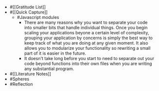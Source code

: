 - #[[Gratitude List]]
- #[[Quick Capture]]
    - #Javascript modules
        - There are many reasons why you want to separate your code into smaller bits that handle individual things. Once you begin scaling your applications beyone a certain level of complexity, grouping your application by concerns is simply the best way to keep track of what you are doing at any given moment. It also allows you to modularize your functionality so rewriting a small part of it is easier in the future. 
        - It doesn't take long before you start to need to separate out your code beyond functions into their own files when you are writing any substantial program. 
- #[[Literature Notes]]
- #Spheres 
- #Reflection
